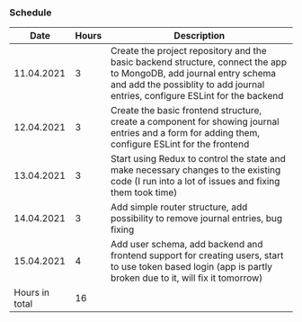 ### Schedule

Date | Hours | Description
----- | ----- | ------
11.04.2021 | 3 | Create the project repository and the basic backend structure, connect the app to MongoDB, add journal entry schema and add the possiblity to add journal entries, configure ESLint for the backend
12.04.2021 | 3 | Create the basic frontend structure, create a component for showing journal entries and a form for adding them, configure ESLint for the frontend
13.04.2021 | 3 | Start using Redux to control the state and make necessary changes to the existing code (I run into a lot of issues and fixing them took time)
14.04.2021 | 3 | Add simple router structure, add possibility to remove journal entries, bug fixing 
15.04.2021 | 4 | Add user schema, add backend and frontend support for creating users, start to use token based login (app is partly broken due to it, will fix it tomorrow)
Hours in total | 16

